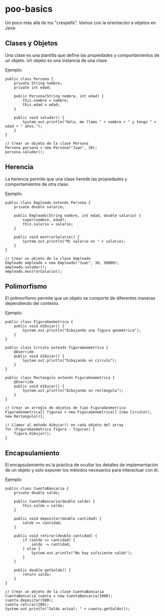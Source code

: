 # poo-basics

Un poco más allá de los "crespells". Vamos con la orientación a objetos en Java:

## Clases y Objetos
Una clase es una plantilla que define las propiedades y comportamientos de un objeto. Un objeto es una instancia de una clase.

Ejemplo:
```
public class Persona {
    private String nombre;
    private int edad;

    public Persona(String nombre, int edad) {
        this.nombre = nombre;
        this.edad = edad;
    }

    public void saludar() {
        System.out.println("Hola, me llamo " + nombre + " y tengo " + edad + " años.");
    }
}

// Crear un objeto de la clase Persona
Persona persona = new Persona("Juan", 30);
persona.saludar();
```

## Herencia
La herencia permite que una clase herede las propiedades y comportamientos de otra clase.

Ejemplo:
```
public class Empleado extends Persona {
    private double salario;

    public Empleado(String nombre, int edad, double salario) {
        super(nombre, edad);
        this.salario = salario;
    }

    public void mostrarSalario() {
        System.out.println("Mi salario es " + salario);
    }
}

// Crear un objeto de la clase Empleado
Empleado empleado = new Empleado("Juan", 30, 50000);
empleado.saludar();
empleado.mostrarSalario();
```

## Polimorfismo
El polimorfismo permite que un objeto se comporte de diferentes maneras dependiendo del contexto.

Ejemplo:
```
public class FiguraGeometrica {
    public void dibujar() {
        System.out.println("Dibujando una figura geométrica");
    }
}

public class Circulo extends FiguraGeometrica {
    @Override
    public void dibujar() {
        System.out.println("Dibujando un círculo");
    }
}

public class Rectangulo extends FiguraGeometrica {
    @Override
    public void dibujar() {
        System.out.println("Dibujando un rectángulo");
    }
}

// Crear un arreglo de objetos de tipo FiguraGeometrica
FiguraGeometrica[] figuras = new FiguraGeometrica[] {new Circulo(), new Rectangulo()};

// Llamar al método dibujar() en cada objeto del array
for (FiguraGeometrica figura : figuras) {
    figura.dibujar();
}
```

## Encapsulamiento
El encapsulamiento es la práctica de ocultar los detalles de implementación de un objeto y solo exponer los métodos necesarios para interactuar con él.

Ejemplo:
```
public class CuentaBancaria {
    private double saldo;

    public CuentaBancaria(double saldo) {
        this.saldo = saldo;
    }

    public void depositar(double cantidad) {
        saldo += cantidad;
    }

    public void retirar(double cantidad) {
        if (saldo >= cantidad) {
            saldo -= cantidad;
        } else {
            System.out.println("No hay suficiente saldo");
        }
    }

    public double getSaldo() {
        return saldo;
    }
}

// Crear un objeto de la clase CuentaBancaria
CuentaBancaria cuenta = new CuentaBancaria(1000);
cuenta.depositar(500);
cuenta.retirar(200);
System.out.println("Saldo actual: " + cuenta.getSaldo());
```
